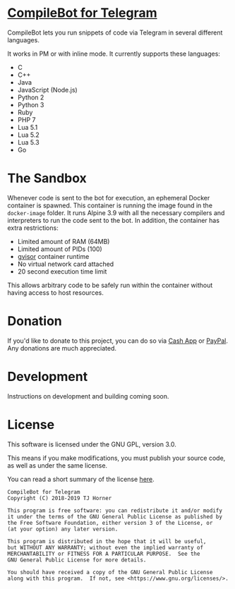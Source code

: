 # [CompileBot for Telegram](https://t.me/CompileBot)

CompileBot lets you run snippets of code via Telegram in several different languages.

It works in PM or with inline mode. It currently supports these languages:

- C
- C++
- Java
- JavaScript (Node.js)
- Python 2
- Python 3
- Ruby
- PHP 7
- Lua 5.1
- Lua 5.2
- Lua 5.3
- Go

# The Sandbox

Whenever code is sent to the bot for execution, an ephemeral Docker container is spawned. This container is running the image found in the `docker-image` folder. It runs Alpine 3.9 with all the necessary compilers and interpreters to run the code sent to the bot. In addition, the container has extra restrictions:

- Limited amount of RAM (64MB)
- Limited amount of PIDs (100)
- [gvisor](https://github.com/google/gvisor) container runtime
- No virtual network card attached
- 20 second execution time limit

This allows arbitrary code to be safely run within the container without having access to host resources.

# Donation

If you'd like to donate to this project, you can do so via [Cash App](https://cash.app/$tjhorner) or [PayPal](https://paypal.me/tjhorner). Any donations are much appreciated.

# Development

Instructions on development and building coming soon.

# License

This software is licensed under the GNU GPL, version 3.0.

This means if you make modifications, you must publish your source code, as well as under the same license.

You can read a short summary of the license [here](https://choosealicense.com/licenses/gpl-3.0/).

```
CompileBot for Telegram
Copyright (C) 2018-2019 TJ Horner

This program is free software: you can redistribute it and/or modify
it under the terms of the GNU General Public License as published by
the Free Software Foundation, either version 3 of the License, or
(at your option) any later version.

This program is distributed in the hope that it will be useful,
but WITHOUT ANY WARRANTY; without even the implied warranty of
MERCHANTABILITY or FITNESS FOR A PARTICULAR PURPOSE.  See the
GNU General Public License for more details.

You should have received a copy of the GNU General Public License
along with this program.  If not, see <https://www.gnu.org/licenses/>.
```